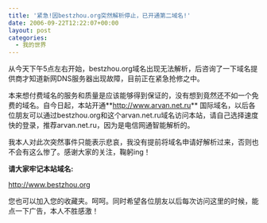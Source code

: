 ```yaml
---
title: '紧急!因bestzhou.org突然解析停止，已开通第二域名!'
date: 2006-09-22T12:22:07+00:00
layout: post
categories:
  - 我的世界
---
```

从今天下午5点左右开始，bestzhou.org域名出现无法解析，后咨询了一下域名提供商才知道新网DNS服务器出现故障，目前正在紧急抢修之中。

本来想付费域名的服务和质量是应该能够得到保证的，没有想到竟然还不如一个免费的域名。自今日起，本站开通**<http://www.arvan.net.ru>** 国际域名，以后各位朋友可以通过bestzhou.org和这个arvan.net.ru域名访问本站，请自己选择速度快的登录，推荐arvan.net.ru，因为是电信网通智能解析的。

我本人对此次突然事件只能表示悲哀，我没有提前将域名申请好解析过来，否则也不会有这么惨了。感谢大家的关注，鞠躬ing！

**请大家牢记本站域名:**

<http://www.bestzhou.org>

您也可以加入您的收藏夹。呵呵。同时希望各位朋友以后每次访问这里的时候，能点一下广告，本人不胜感激！